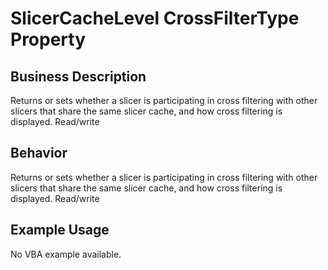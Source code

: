 # SlicerCacheLevel CrossFilterType Property

## Business Description
Returns or sets whether a slicer is participating in cross filtering with other slicers that share the same slicer cache, and how cross filtering is displayed. Read/write

## Behavior
Returns or sets whether a slicer is participating in cross filtering with other slicers that share the same slicer cache, and how cross filtering is displayed. Read/write

## Example Usage
No VBA example available.
